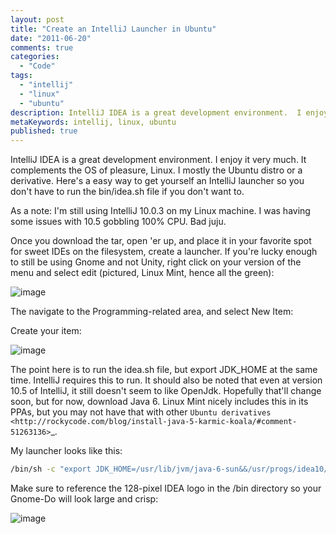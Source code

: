 ```yaml
---
layout: post
title: "Create an IntelliJ Launcher in Ubuntu"
date: "2011-06-20"
comments: true
categories:
  - "Code"
tags:
  - "intellij"
  - "linux"
  - "ubuntu"
description: IntelliJ IDEA is a great development environment.  I enjoy it very much.  It complements the OS of pleasure, Linux.
metaKeywords: intellij, linux, ubuntu
published: true
---
```


IntelliJ IDEA is a great development environment.  I enjoy it very much.  It complements the OS of pleasure, Linux.  I mostly the Ubuntu distro or a derivative.  Here's a easy way to get yourself an IntelliJ launcher so you don't have to run the bin/idea.sh file if you don't want to.

<!--more-->

As a note:  I'm still using IntelliJ 10.0.3 on my Linux machine.  I was having some issues with 10.5 gobbling 100% CPU.  Bad juju.

Once you download the tar, open 'er up, and place it in your favorite spot for sweet IDEs on the filesystem, create a launcher.  If you're lucky enough to still be using Gnome and not Unity, right click on your version of the menu and select edit (pictured, Linux Mint, hence all the green):

![image](https://lh6.googleusercontent.com/-8Ls7ZWxGS3A/Tf-sKSQReUI/AAAAAAAAADw/PSBzRjJXNb4/s800/1-EditMenu.jpg)

The navigate to the Programming-related area, and select New Item:


Create your item:

![image](https://lh3.googleusercontent.com/-xRk91_xLdFY/Tf-sKmaxkaI/AAAAAAAAAD4/bE6JKGofBVE/s640/3-EnterItem.jpg)

The point here is to run the idea.sh file, but export JDK_HOME at the same time.  IntelliJ requires this to run.  It should also be noted that even at version 10.5 of IntelliJ, it still doesn't seem to like OpenJdk.  Hopefully that'll change soon, but for now, download Java 6.  Linux Mint nicely includes this in its PPAs, but you may not have that with other `Ubuntu derivatives <http://rockycode.com/blog/install-java-5-karmic-koala/#comment-51263136>`_.

My launcher looks like this:

```bash
/bin/sh -c "export JDK_HOME=/usr/lib/jvm/java-6-sun&&/usr/progs/idea10/bin/idea.sh"
```

Make sure to reference the 128-pixel IDEA logo in the <idea>/bin directory so your Gnome-Do will look large and crisp:

![image](https://lh5.googleusercontent.com/-ndkYKjiHNTI/Tf-sKmEfj-I/AAAAAAAAAD8/_zacFXJyyXM/s800/4-GnomeDo.jpg)


  
